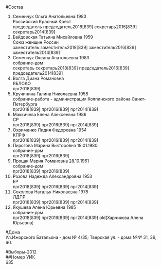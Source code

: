 #Состав  
1. Семенчук Ольга Анатольевна 1983  
    Российский Красный Крест  
    председатель председатель2018[839] секретарь2016[839] секретарь2014[839]  
2. Байдовская Татьяна Михайловна 1959  
    Союз женщин России  
    заместитель заместитель2018[839] заместитель2016[839] заместитель2014[839]  
3. Семенчук Оксана Анатольевна 1983  
    собрание-дом  
    секретарь секретарь2018[839] председатель2016[839] председатель2014[839]  
4. Волга Диана Романовна  
    ЯБЛОКО  
    прг2018[839]  
5. Кручинина Галина Николаевна 1958  
    собрание-работа - администрация Колпинского района Санкт-Петербурга  
    прг2018[839] прг2016[839] прг2014[839]  
6. Маккичева Елена Алексеевна 1986  
    СР  
    прг2018[839] прг2016[839] прг2014[839]  
7. Охрименко Лидия Федоровна 1954  
    КПРФ  
    прг2018[839] прг2016[839] прг2014[839]  
8. Пирогова Марина Викторовна 18.01.1980  
    собрание-дом  
    прг2018[839] прг2016[839]  
9. Процак Мария Романовна 28.10.1961  
    собрание-дом  
    прг2018[839] прг2016[839]  
10. Розова Надежда Александровна 1953  
    ЕР  
    прг2018[839] прг2016[839] прг2014[839]  
11. Соколова Наталья Николаевна 1978  
    ЛДПР  
    прг2018[839] прг2016[839] прг2014[839]  
12. Якушева Алена Юрьевна 1985  
    собрание-дом  
    прг2018[839] прг2016[839] прг2014[839] old[Харчикова Алена Юрьевна]  
  
#Дома  
Ул.Ижорского Батальона - дом № 4/35; Тверская ул. - дома №№ 31, 39, 60.  
  
#Выборы-2012  
##Номер УИК  
635  
